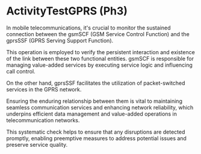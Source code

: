 # ActivityTestGPRS (Ph3)

In mobile telecommunications, it's crucial to monitor the sustained connection between the gsmSCF (GSM Service Control Function) and the gprsSSF (GPRS Serving Support Function).&#x20;

This operation is employed to verify the persistent interaction and existence of the link between these two functional entities. gsmSCF is responsible for managing value-added services by executing service logic and influencing call control.&#x20;

On the other hand, gprsSSF facilitates the utilization of packet-switched services in the GPRS network.

&#x20;Ensuring the enduring relationship between them is vital to maintaining seamless communication services and enhancing network reliability, which underpins efficient data management and value-added operations in telecommunication networks.&#x20;

This systematic check helps to ensure that any disruptions are detected promptly, enabling preemptive measures to address potential issues and preserve service quality.

